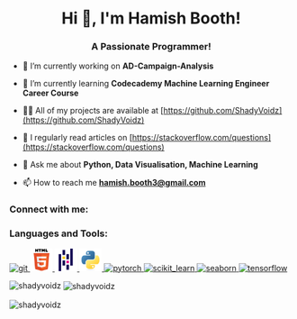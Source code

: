<h1 align="center">Hi 👋, I'm Hamish Booth!</h1>
<h3 align="center">A Passionate Programmer!</h3>

- 🔭 I’m currently working on **AD-Campaign-Analysis**

- 🌱 I’m currently learning **Codecademy Machine Learning Engineer Career Course**

- 👨‍💻 All of my projects are available at [https://github.com/ShadyVoidz](https://github.com/ShadyVoidz)

- 📝 I regularly read articles on [https://stackoverflow.com/questions](https://stackoverflow.com/questions)

- 💬 Ask me about **Python, Data Visualisation, Machine Learning**

- 📫 How to reach me **hamish.booth3@gmail.com**

<h3 align="left">Connect with me:</h3>
<p align="left">
</p>

<h3 align="left">Languages and Tools:</h3>
<p align="left"> <a href="https://git-scm.com/" target="_blank" rel="noreferrer"> <img src="https://www.vectorlogo.zone/logos/git-scm/git-scm-icon.svg" alt="git" width="40" height="40"/> </a> <a href="https://www.w3.org/html/" target="_blank" rel="noreferrer"> <img src="https://raw.githubusercontent.com/devicons/devicon/master/icons/html5/html5-original-wordmark.svg" alt="html5" width="40" height="40"/> </a> <a href="https://pandas.pydata.org/" target="_blank" rel="noreferrer"> <img src="https://raw.githubusercontent.com/devicons/devicon/2ae2a900d2f041da66e950e4d48052658d850630/icons/pandas/pandas-original.svg" alt="pandas" width="40" height="40"/> </a> <a href="https://www.python.org" target="_blank" rel="noreferrer"> <img src="https://raw.githubusercontent.com/devicons/devicon/master/icons/python/python-original.svg" alt="python" width="40" height="40"/> </a> <a href="https://pytorch.org/" target="_blank" rel="noreferrer"> <img src="https://www.vectorlogo.zone/logos/pytorch/pytorch-icon.svg" alt="pytorch" width="40" height="40"/> </a> <a href="https://scikit-learn.org/" target="_blank" rel="noreferrer"> <img src="https://upload.wikimedia.org/wikipedia/commons/0/05/Scikit_learn_logo_small.svg" alt="scikit_learn" width="40" height="40"/> </a> <a href="https://seaborn.pydata.org/" target="_blank" rel="noreferrer"> <img src="https://seaborn.pydata.org/_images/logo-mark-lightbg.svg" alt="seaborn" width="40" height="40"/> </a> <a href="https://www.tensorflow.org" target="_blank" rel="noreferrer"> <img src="https://www.vectorlogo.zone/logos/tensorflow/tensorflow-icon.svg" alt="tensorflow" width="40" height="40"/> </a> </p>

<p><img align="left" src="https://github-readme-stats.vercel.app/api/top-langs?username=shadyvoidz&show_icons=true&locale=en&layout=compact" alt="shadyvoidz" /></p>

<p>&nbsp;<img align="center" src="https://github-readme-stats.vercel.app/api?username=shadyvoidz&show_icons=true&locale=en" alt="shadyvoidz" /></p>

<p><img align="center" src="https://github-readme-streak-stats.herokuapp.com/?user=shadyvoidz&" alt="shadyvoidz" /></p>
